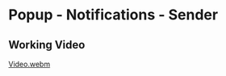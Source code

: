 # Popup - Notifications - Sender

## Working Video <br/>

[Video.webm](https://user-images.githubusercontent.com/74672126/182880482-72866602-7247-4def-9db8-f6fee35068f8.webm)
